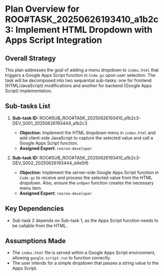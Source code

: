 # Plan Overview for ROO#TASK_20250626193410_a1b2c3: Implement HTML Dropdown with Apps Script Integration

## Overall Strategy
This plan addresses the goal of adding a menu dropdown to `index.html` that triggers a Google Apps Script function in `Code.gs` upon user selection. The task will be decomposed into two sequential sub-tasks: one for frontend (HTML/JavaScript) modifications and another for backend (Google Apps Script) implementation.

## Sub-tasks List

1.  **Sub-task ID:** ROO#SUB_ROO#TASK_20250626193410_a1b2c3-DEV_S001_20250626193444_a1b2c3
    *   **Objective:** Implement the HTML dropdown menu in `index.html` and add client-side JavaScript to capture the selected value and call a Google Apps Script function.
    *   **Assigned Expert:** `rooroo-developer`

2.  **Sub-task ID:** ROO#SUB_ROO#TASK_20250626193410_a1b2c3-DEV_S002_20250626193444_d4e5f6
    *   **Objective:** Implement the server-side Google Apps Script function in `Code.gs` to receive and process the selected value from the HTML dropdown. Also, ensure the `onOpen` function creates the necessary menu item.
    *   **Assigned Expert:** `rooroo-developer`

## Key Dependencies
*   Sub-task 2 depends on Sub-task 1, as the Apps Script function needs to be callable from the HTML.

## Assumptions Made
*   The `index.html` file is served within a Google Apps Script environment, allowing `google.script.run` to function correctly.
*   The user intends for a simple dropdown that passes a string value to the Apps Script.